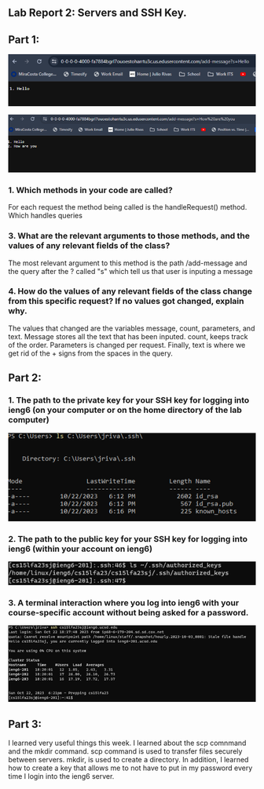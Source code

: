 ## Lab Report 2: Servers and SSH Key.

## Part 1:
![Alt text](images/ex1.png "Example 1")

![Alt text](images/ex2.png "Example 2")

### 1. Which methods in your code are called?
  For each request the method being called is the handleRequest() method. Which handles queries
### 3. What are the relevant arguments to those methods, and the values of any relevant fields of the class?
  The most relevant argument to this method is the path /add-message and the query after the ? called "s" which tell us that user is inputing a message
### 4. How do the values of any relevant fields of the class change from this specific request? If no values got changed, explain why.
  The values that changed are the variables message, count, parameters, and text. Message stores all the text that has been inputed. 
  count, keeps track of the order. Parameters is changed per request. Finally, text is where we get rid of the + signs from the spaces in the query.
  
## Part 2:
### 1. The path to the private key for your SSH key for logging into ieng6 (on your computer or on the home directory of the lab computer)

![Alt text](images/try2.png "Example 3")

### 2. The path to the public key for your SSH key for logging into ieng6 (within your account on ieng6)

![Alt text](images/keyinserver.png "Example 3")

### 3. A terminal interaction where you log into ieng6 with your course-specific account without being asked for a password.

![Alt text](images/login.png "Example 3")

## Part 3:
I learned very useful things this week. I learned about the scp comnmand and the mkdir command. scp command is used to transfer files securely
between servers. mkdir, is used to create a directory. In addition, I learned how to create a key that allows me to not have to put in my
password every time I login into the ieng6 server.
